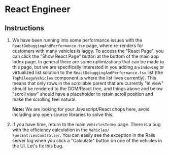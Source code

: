 # React Engineer

## Instructions

1. We have been running into some performance issues with the `ReactDebuggingAndPerformance.tsx` page,
   where re-renders for customers with many vehicles is laggy. To access the "React Page", you can click the "Show React Page" button at the bottom of the main app Index page. In general there are some optimizations that can be made to this page, but we are specifically interested in you adding a `windowing` or virtualized list solution to the `ReactDebuggingAndPerformance.tsx` list (the `TopMileageVehicles` component is where the list lives currently). This means that only rows in the scrollable parent that are currently "in view" should be rendered to the DOM/React tree, and things above and below "scroll view" should have a placeholder to retain scroll position and make the scrolling feel natural.

   **Note:** We are looking for your Javascript/React chops here, avoid including any open source libraries to solve this. 

2. If you have time, return to the main `VehiclesIndex` page. There is a bug with the efficiency calculation in the `Vehicles/     FuelEntriesController`. You can easily see the exception in the Rails server log when you click a "Calculate" button on one of the vehicles in the UI. Let's fix this bug.
